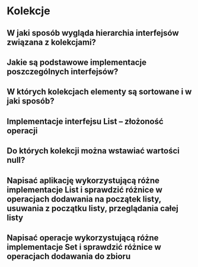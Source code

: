 # Kolekcje



## W jaki sposób wygląda hierarchia interfejsów związana z kolekcjami?



## Jakie są podstawowe implementacje poszczególnych interfejsów?



## W których kolekcjach elementy są sortowane i w jaki sposób?



## Implementacje interfejsu List – złożoność operacji



## Do których kolekcji można wstawiać wartości null?



## Napisać aplikację wykorzystującą różne implementacje List i sprawdzić różnice w operacjach dodawania na początek listy, usuwania z początku listy, przeglądania całej listy



## Napisać operacje wykorzystującą różne implementacje Set i sprawdzić różnice w operacjach dodawania do zbioru
